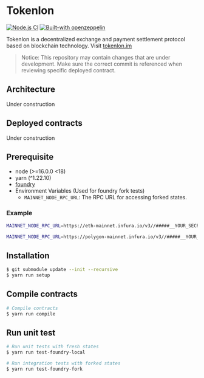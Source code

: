 # Tokenlon

[![Node.js CI](https://github.com/consenlabs/tokenlon-contracts/actions/workflows/node.js.yml/badge.svg?branch=master)](https://github.com/consenlabs/tokenlon-contracts/actions/workflows/node.js.yml)
[![Built-with openzeppelin](https://img.shields.io/badge/built%20with-OpenZeppelin-3677FF)](https://docs.openzeppelin.com/)

Tokenlon is a decentralized exchange and payment settlement protocol based on blockchain technology. Visit [tokenlon.im](https://tokenlon.im/)

> Notice: This repository may contain changes that are under development. Make sure the correct commit is referenced when reviewing specific deployed contract.

## Architecture

Under construction

## Deployed contracts

Under construction

## Prerequisite

-   node (>=16.0.0 <18)
-   yarn (^1.22.10)
-   [foundry](https://github.com/foundry-rs/foundry)
-   Environment Variables (Used for foundry fork tests)
    -   `MAINNET_NODE_RPC_URL`: The RPC URL for accessing forked states.

### Example

```bash
MAINNET_NODE_RPC_URL=https://eth-mainnet.infura.io/v3//#####__YOUR_SECRET__#####
```
```bash
MAINNET_NODE_RPC_URL=https://polygon-mainnet.infura.io/v3//#####__YOUR_SECRET__#####
```

## Installation

```bash
$ git submodule update --init --recursive
$ yarn run setup
```

## Compile contracts

```bash
# Compile contracts
$ yarn run compile
```

## Run unit test

```bash
# Run unit tests with fresh states
$ yarn run test-foundry-local

# Run integration tests with forked states
$ yarn run test-foundry-fork
```
